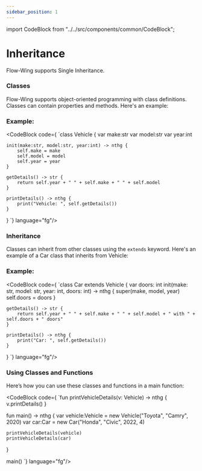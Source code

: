 ```yaml
---
sidebar_position: 1
---
```

import CodeBlock from "../../src/components/common/CodeBlock";

# Inheritance

Flow-Wing supports Single Inheritance.

### Classes

Flow-Wing supports object-oriented programming with class definitions. Classes can contain properties and methods. Here's an example:

### Example:

<CodeBlock code={
`class Vehicle {
    var make:str
    var model:str
    var year:int

    init(make:str, model:str, year:int) -> nthg {
        self.make = make
        self.model = model
        self.year = year
    }

    getDetails() -> str {
        return self.year + " " + self.make + " " + self.model
    }

    printDetails() -> nthg {
        print("Vehicle: ", self.getDetails())
    }
}
`} language="fg"/>

### Inheritance

Classes can inherit from other classes using the `extends` keyword. Here's an example of a Car class that inherits from Vehicle:

### Example:

<CodeBlock code={
`class Car extends Vehicle {
    var doors: int
    init(make: str, model: str, year: int, doors: int) -> nthg {
        super(make, model, year)
        self.doors = doors
    }

    getDetails() -> str {
        return self.year + " " + self.make + " " + self.model + " with " + self.doors + " doors"
    }

    printDetails() -> nthg {
        print("Car: ", self.getDetails())
    } 

}
`} language="fg"/>

### Using Classes and Functions
Here’s how you can use these classes and functions in a main function:


<CodeBlock code={
`fun printVehicleDetails(v: Vehicle) -> nthg {
    v.printDetails()
}

fun main() -> nthg {
    var vehicle:Vehicle = new Vehicle("Toyota", "Camry", 2020)
    var car:Car = new Car("Honda", "Civic", 2022, 4)

    printVehicleDetails(vehicle)
    printVehicleDetails(car)
}

main()
`} language="fg"/>
